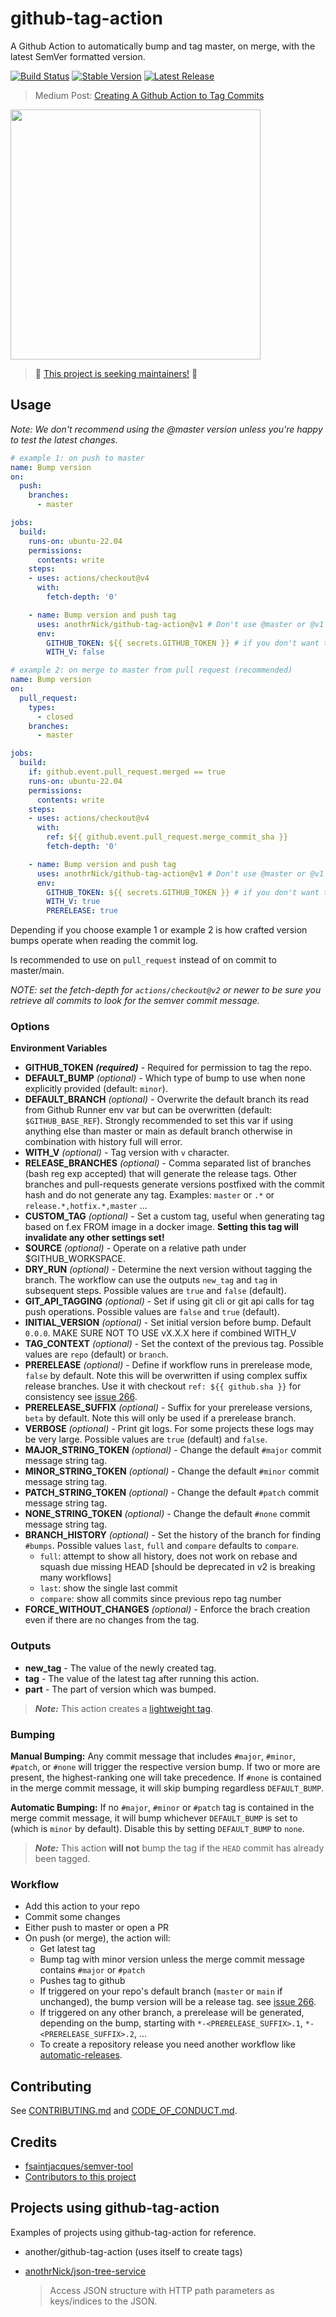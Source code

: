 # github-tag-action

A Github Action to automatically bump and tag master, on merge, with the latest SemVer formatted version.

[![Build Status](https://github.com/anothrNick/github-tag-action/workflows/Bump%20version/badge.svg)](https://github.com/anothrNick/github-tag-action/workflows/Bump%20version/badge.svg)
[![Stable Version](https://img.shields.io/github/v/tag/anothrNick/github-tag-action)](https://img.shields.io/github/v/tag/anothrNick/github-tag-action)
[![Latest Release](https://img.shields.io/github/v/release/anothrNick/github-tag-action?color=%233D9970)](https://img.shields.io/github/v/release/anothrNick/github-tag-action?color=%233D9970)

> Medium Post: [Creating A Github Action to Tag Commits](https://itnext.io/creating-a-github-action-to-tag-commits-2722f1560dec)

[<img src="https://miro.medium.com/max/1200/1*_4Ex1uUhL93a3bHyC-TgPg.png" width="400">](https://itnext.io/creating-a-github-action-to-tag-commits-2722f1560dec)

> 📣 [This project is seeking maintainers!](https://github.com/anothrNick/github-tag-action/issues/238) 📣

## Usage

_Note: We don't recommend using the @master version unless you're happy to test the latest changes._

```yaml
# example 1: on push to master
name: Bump version
on:
  push:
    branches:
      - master

jobs:
  build:
    runs-on: ubuntu-22.04
    permissions:
      contents: write
    steps:
    - uses: actions/checkout@v4
      with:
        fetch-depth: '0'

    - name: Bump version and push tag
      uses: anothrNick/github-tag-action@v1 # Don't use @master or @v1 unless you're happy to test the latest version
      env:
        GITHUB_TOKEN: ${{ secrets.GITHUB_TOKEN }} # if you don't want to set write permissions use a PAT token
        WITH_V: false
```

```yaml
# example 2: on merge to master from pull request (recommended)
name: Bump version
on:
  pull_request:
    types:
      - closed
    branches:
      - master

jobs:
  build:
    if: github.event.pull_request.merged == true
    runs-on: ubuntu-22.04
    permissions:
      contents: write
    steps:
    - uses: actions/checkout@v4
      with:
        ref: ${{ github.event.pull_request.merge_commit_sha }}
        fetch-depth: '0'

    - name: Bump version and push tag
      uses: anothrNick/github-tag-action@v1 # Don't use @master or @v1 unless you're happy to test the latest version
      env:
        GITHUB_TOKEN: ${{ secrets.GITHUB_TOKEN }} # if you don't want to set write permissions use a PAT token
        WITH_V: true
        PRERELEASE: true

```

Depending if you choose example 1 or example 2 is how crafted version bumps operate when reading the commit log.

Is recommended to use on `pull_request` instead of on commit to master/main.

_NOTE: set the fetch-depth for `actions/checkout@v2` or newer to be sure you retrieve all commits to look for the semver commit message._

### Options

**Environment Variables**

- **GITHUB_TOKEN** **_(required)_** - Required for permission to tag the repo.
- **DEFAULT_BUMP** _(optional)_ - Which type of bump to use when none explicitly provided (default: `minor`).
- **DEFAULT_BRANCH** _(optional)_ - Overwrite the default branch its read from Github Runner env var but can be overwritten (default: `$GITHUB_BASE_REF`). Strongly recommended to set this var if using anything else than master or main as default branch otherwise in combination with history full will error.
- **WITH_V** _(optional)_ - Tag version with `v` character.
- **RELEASE_BRANCHES** _(optional)_ - Comma separated list of branches (bash reg exp accepted) that will generate the release tags. Other branches and pull-requests generate versions postfixed with the commit hash and do not generate any tag. Examples: `master` or `.*` or `release.*,hotfix.*,master` ...
- **CUSTOM_TAG** _(optional)_ - Set a custom tag, useful when generating tag based on f.ex FROM image in a docker image. **Setting this tag will invalidate any other settings set!**
- **SOURCE** _(optional)_ - Operate on a relative path under $GITHUB_WORKSPACE.
- **DRY_RUN** _(optional)_ - Determine the next version without tagging the branch. The workflow can use the outputs `new_tag` and `tag` in subsequent steps. Possible values are `true` and `false` (default).
- **GIT_API_TAGGING** _(optional)_ - Set if using git cli or git api calls for tag push operations. Possible values are `false` and `true` (default).
- **INITIAL_VERSION** _(optional)_ - Set initial version before bump. Default `0.0.0`. MAKE SURE NOT TO USE vX.X.X here if combined WITH_V
- **TAG_CONTEXT** _(optional)_ - Set the context of the previous tag. Possible values are `repo` (default) or `branch`.
- **PRERELEASE** _(optional)_ - Define if workflow runs in prerelease mode, `false` by default. Note this will be overwritten if using complex suffix release branches. Use it with checkout `ref: ${{ github.sha }}` for consistency see [issue 266](https://github.com/anothrNick/github-tag-action/issues/266).
- **PRERELEASE_SUFFIX** _(optional)_ - Suffix for your prerelease versions, `beta` by default. Note this will only be used if a prerelease branch.
- **VERBOSE** _(optional)_ - Print git logs. For some projects these logs may be very large. Possible values are `true` (default) and `false`.
- **MAJOR_STRING_TOKEN** _(optional)_ - Change the default `#major` commit message string tag.
- **MINOR_STRING_TOKEN** _(optional)_ - Change the default `#minor` commit message string tag.
- **PATCH_STRING_TOKEN** _(optional)_ - Change the default `#patch` commit message string tag.
- **NONE_STRING_TOKEN** _(optional)_ - Change the default `#none` commit message string tag.
- **BRANCH_HISTORY** _(optional)_ - Set the history of the branch for finding `#bumps`. Possible values `last`, `full` and `compare` defaults to `compare`.
  - `full`: attempt to show all history, does not work on rebase and squash due missing HEAD [should be deprecated in v2 is breaking many workflows]
  - `last`: show the single last commit
  - `compare`: show all commits since previous repo tag number
- **FORCE_WITHOUT_CHANGES** _(optional)_ - Enforce the brach creation even if there are no changes from the tag.

### Outputs

- **new_tag** - The value of the newly created tag.
- **tag** - The value of the latest tag after running this action.
- **part** - The part of version which was bumped.

> **_Note:_** This action creates a [lightweight tag](https://developer.github.com/v3/git/refs/#create-a-reference).

### Bumping

**Manual Bumping:** Any commit message that includes `#major`, `#minor`, `#patch`, or `#none` will trigger the respective version bump. If two or more are present, the highest-ranking one will take precedence.
If `#none` is contained in the merge commit message, it will skip bumping regardless `DEFAULT_BUMP`.

**Automatic Bumping:** If no `#major`, `#minor` or `#patch` tag is contained in the merge commit message, it will bump whichever `DEFAULT_BUMP` is set to (which is `minor` by default). Disable this by setting `DEFAULT_BUMP` to `none`.

> **_Note:_** This action **will not** bump the tag if the `HEAD` commit has already been tagged.

### Workflow

- Add this action to your repo
- Commit some changes
- Either push to master or open a PR
- On push (or merge), the action will:
  - Get latest tag
  - Bump tag with minor version unless the merge commit message contains `#major` or `#patch`
  - Pushes tag to github
  - If triggered on your repo's default branch (`master` or `main` if unchanged), the bump version will be a release tag. see [issue 266](https://github.com/anothrNick/github-tag-action/issues/266).
  - If triggered on any other branch, a prerelease will be generated, depending on the bump, starting with `*-<PRERELEASE_SUFFIX>.1`, `*-<PRERELEASE_SUFFIX>.2`, ...
  - To create a repository release you need another workflow like [automatic-releases](https://github.com/marketplace/actions/automatic-releases).

## Contributing

See [CONTRIBUTING.md](CONTRIBUTING.md) and [CODE_OF_CONDUCT.md](CODE_OF_CONDUCT.md).

## Credits

- [fsaintjacques/semver-tool](https://github.com/fsaintjacques/semver-tool)
- [Contributors to this project](https://github.com/anothrNick/github-tag-action/graphs/contributors)

## Projects using github-tag-action

Examples of projects using github-tag-action for reference.

- another/github-tag-action (uses itself to create tags)
- [anothrNick/json-tree-service](https://github.com/anothrNick/json-tree-service)

  > Access JSON structure with HTTP path parameters as keys/indices to the JSON.
